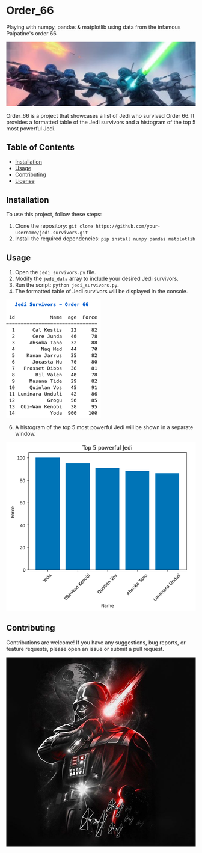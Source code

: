 # Order_66
Playing with numpy, pandas &amp; matplotlib using data from the infamous Palpatine's order 66

![order66](img/order66.jpeg)

Order_66 is a project that showcases a list of Jedi who survived Order 66. It provides a formatted table of the Jedi survivors and a histogram of the top 5 most powerful Jedi.

## Table of Contents
- [Installation](#installation)
- [Usage](#usage)
- [Contributing](#contributing)
- [License](#license)

## Installation

To use this project, follow these steps:

1. Clone the repository: `git clone https://github.com/your-username/jedi-survivors.git`
2. Install the required dependencies: `pip install numpy pandas matplotlib`

## Usage

1. Open the `jedi_survivors.py` file.
2. Modify the `jedi_data` array to include your desired Jedi survivors.
3. Run the script: `python jedi_survivors.py`.
4. The formatted table of Jedi survivors will be displayed in the console.

![table.png](img/table.png)

6. A histogram of the top 5 most powerful Jedi will be shown in a separate window.

![histogram.png](img/histogram.png)

## Contributing

Contributions are welcome! If you have any suggestions, bug reports, or feature requests, please open an issue or submit a pull request.

![darth_vader](img/darth_vader.jpeg)
